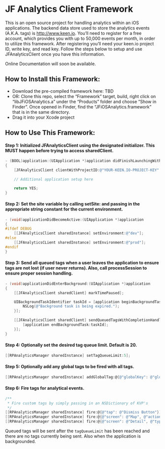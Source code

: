 JF Analytics Client Framework
=============================

This is an open source project for handling analytics within an iOS applications. The backend data store used to store the analytics events (A.K.A. tags) is http://www.keen.io. You’ll need to register for a free account, which provides you with up to 50,000 events per month, in order to utilize this framework. After registering you’ll need your keen.io project ID, write key, and read key. Follow the steps below to setup and use JFAnalyticsClient once you have this information.

Online Documentation will soon be available.

How to Install this Framework:
----------------------------

- Download the pre-compiled framework here: TBD
- OR: Clone this repo, select the “Framework” target, build, right click on “libJFiOSAnalytics.a” under the “Products” folder and choose “Show in Finder”. Once opened in Finder, find the “JFiOSAnalytics.framework” that is in the same directory.
- Drag it into your Xcode project

How to Use This Framework:
--------------------------

#### Step 1: Initialized JFAnalyticsClient using the designated initializer. This MUST happen before trying to access sharedClient.
```objective-c
- (BOOL)application:(UIApplication *)application didFinishLaunchingWithOptions:(NSDictionary *)launchOptions
{
    [JFAnalyticsClient clientWithProjectID:@"YOUR-KEEN.IO-PROJECT-KEY" writeKey:@"YOUR-KEEN.IO-WRITE-KEY" readKey:@"YOUR-KEEN.IO-READ-KEY"];
    
    // Additional application setup here

    return YES;
}
```

#### Step 2: Set the site variable by calling setSite: and passing in the appropriate string constant for the current environment.

```objective-c
- (void)applicationDidBecomeActive:(UIApplication *)application
{
#ifdef DEBUG
    [[JFAnalyticsClient sharedInstance] setEnvironment:@"dev"];
#else
    [[JFAnalyticsCLient sharedInstance] setEnvironment:@"prod"];
#endif
}
```

#### Step 3: Send all queued tags when a user leaves the application to ensure tags are not lost (if user never returns). Also, call processSession to ensure proper session handling.
```objective-c
- (void)applicationDidEnterBackground:(UIApplication *)application
{
    [[JFAnalyticsClient sharedClient] markTimePaused];

    UIBackgroundTaskIdentifier taskId = [application beginBackgroundTaskWithExpirationHandler:^(void) {
        NSLog(@"Background task is being expired.");
    }];
    
    [[JFAnalyticsClient sharedClient] sendQueuedTagsWithCompletionHandler:^(void) {
        [application endBackgroundTask:taskId];
    }];
}
```

#### Step 4: Optionally set the desired tag queue limit. Default is 20.

```objective-c
[[RPAnalyticsManager sharedInstance] setTagQueueLimit:5];
```

#### Step 5: Optionally add any global tags to be fired with all tags.

```objective-c
[[RPAnalyticsManager sharedInstance] addGlobalTag:@{@"globalKey": @"globalValue"}];
```

#### Step 6: Fire tags for analytical events.

```objective-c
/**
 * Fire custom tags by simply passing in an NSDictionary of KVP's
 */
[[RPAnalyticsManager sharedInstance] fire:@{@"tap": @"Dismiss Button"}];
[[RPAnalyticsManager sharedInstance] fire:@{@"screen": @"Map", @"action": @"search"}];
[[RPAnalyticsManager sharedInstance] fire:@{@"screen": @"Detail", @"type": @"pageview"}];
```

Queued tags will be sent after the `tagQueueLimit` has been reached and there are no tags currently being sent. Also when the application is backgrounded.
